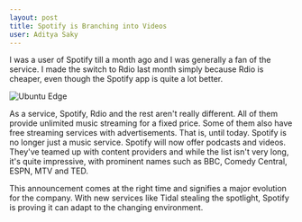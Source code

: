 ```yaml
---
layout: post
title: Spotify is Branching into Videos
user: Aditya Saky
---
```

I was a user of Spotify till a month ago and I was generally a fan of the service. I made the switch to Rdio last month simply because Rdio is cheaper, even though the Spotify app is quite a lot better.

![Ubuntu Edge](http://saky.in/images/ubuntu-edge.jpg "Taken from Android Authority")

As a service, Spotify, Rdio and the rest aren't really different. All of them provide unlimited music streaming for a fixed price. Some of them also have free streaming services with advertisements. That is, until today. Spotify is no longer just a music service. Spotify will now offer podcasts and videos. They've teamed up with content providers and while the list isn't very long, it's quite impressive, with prominent names such as BBC, Comedy Central, ESPN, MTV and TED.

This announcement comes at the right time and signifies a major evolution for the company. With new services like Tidal stealing the spotlight, Spotify is proving it can adapt to the changing environment.
